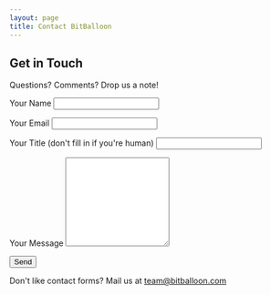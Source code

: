 ```yaml
---
layout: page
title: Contact BitBalloon
---
```


## Get in Touch

Questions? Comments? Drop us a note!

<form accept-charset="UTF-8" name="contact" action="/contact" method="post" netlify-honeypot="title">
  <p>
    <label>Your Name</label>
    <input name="name" type="text" required>
  </p>
  <p>
    <label>Your Email</label>
    <input name="email" type="email" required>
  </p>
  <p class="honey">
    <label>Your Title (don't fill in if you're human)</label>
    <input name="title" type="text">
  </p>
  <p>
    <label>Your Message</label>
    <textarea name="message" rows="10" required></textarea>
  </p>
  <button class="radius button" type="submit">Send</button>
</form>

Don't like contact forms? Mail us at <a href="mailto:team@bitballoon.com">team@bitballoon.com</a>
